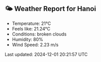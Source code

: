 <!-- WEATHER-START -->
## 🌤 Weather Report for Hanoi

- Temperature: 21°C
- Feels like: 21.24°C
- Conditions: broken clouds
- Humidity: 80%
- Wind Speed: 2.23 m/s

Last updated: 2024-12-01 20:21:57 UTC
<!-- WEATHER-END -->
